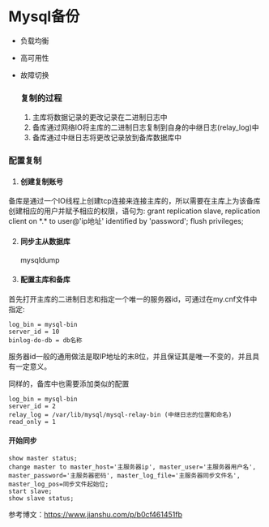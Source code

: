 # Mysql备份

- 负载均衡

- 高可用性

- 故障切换

  ### 复制的过程

  1. 主库将数据记录的更改记录在二进制日志中
  2. 备库通过网络IO将主库的二进制日志复制到自身的中继日志(relay_log)中
  3. 备库通过中继日志将更改记录放到备库数据库中



### 配置复制

1. #### 创建复制账号

备库是通过一个IO线程上创建tcp连接来连接主库的，所以需要在主库上为该备库创建相应的用户并赋予相应的权限，语句为: grant replication slave, replication client on \*.\* to user@'ip地址' identified by 'password'; flush privileges;

2. #### 同步主从数据库

   mysqldump

3. #### 配置主库和备库

首先打开主库的二进制日志和指定一个唯一的服务器id，可通过在my.cnf文件中指定:

```
log_bin = mysql-bin
server_id = 10
binlog-do-db = db名称
```

服务器id一般的通用做法是取IP地址的末8位，并且保证其是唯一不变的，并且具有一定意义。

同样的，备库中也需要添加类似的配置

```##
log_bin = mysql-bin
server_id = 2
relay_log = /var/lib/mysql/mysql-relay-bin (中继日志的位置和命名)
read_only = 1
```

   #### 开始同步

```
show master status;
change master to master_host='主服务器ip', master_user='主服务器用户名', master_password='主服务器密码', master_log_file='主服务器同步文件名', master_log_pos=同步文件起始位;
start slave;
show slave status;
```

参考博文：https://www.jianshu.com/p/b0cf461451fb
